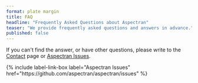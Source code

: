 ```yaml
---
format: plate margin
title: FAQ
headline: "Frequently Asked Questions about Aspectran"
teaser: "We provide frequently asked questions and answers in advance."
published: false
---
```


<div class="callout info radius">
  <p>If you can't find the answer, or have other questions, please write to the <a href="/support/contact/">Contact</a> page or <a href="https://github.com/aspectran/aspectran/issues">Aspectran Issues</a>.</p>
  {% include label-link-box label="Aspectran Issues" href="https://github.com/aspectran/aspectran/issues" %}
</div>
